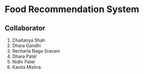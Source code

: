 # Food Recommendation System
## Collaborator
1. Chaitanya Shah
2. Dhara Gandhi
3. Recharla Naga Sravani
4. Dhara Patel
5. Nidhi Patel
6. Kavita Mishra
